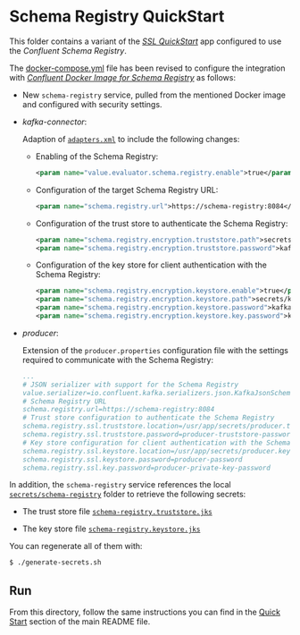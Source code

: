 # Schema Registry QuickStart

This folder contains a variant of the [_SSL QuickStart_](../quickstart-ssl/README.md#quick-start-ssl) app configured to use the _Confluent Schema Registry_.

The [docker-compose.yml](docker-compose.yml) file has been revised to configure the integration with [_Confluent Docker Image for Schema Registry_](https://hub.docker.com/r/confluentinc/cp-schema-registry) as follows:

- New `schema-registry` service, pulled from the mentioned Docker image and configured with security settings.

- _kafka-connector_:

  Adaption of [`adapters.xml`](./adapters.xml) to include the following changes:
  
  - Enabling of the Schema Registry:

    ```xml
    <param name="value.evaluator.schema.registry.enable">true</param>
    ```
  
  - Configuration of the target Schema Registry URL:

    ```xml
    <param name="schema.registry.url">https://schema-registry:8084</param>
    ```
  
  - Configuration of the trust store to authenticate the Schema Registry:

    ```xml
    <param name="schema.registry.encryption.truststore.path">secrets/kafka-connector.truststore.jks</param>
    <param name="schema.registry.encryption.truststore.password">kafka-connector-truststore-password</param>
    ```
  
  - Configuration of the key store for client authentication with the Schema Registry:

    ```xml
    <param name="schema.registry.encryption.keystore.enable">true</param>
    <param name="schema.registry.encryption.keystore.path">secrets/kafka-connector.keystore.jks</param>
    <param name="schema.registry.encryption.keystore.password">kafka-connector-password</param>
    <param name="schema.registry.encryption.keystore.key.password">kafka-connector-private-key-password</param>
    ```

- _producer_:

   Extension of the `producer.properties` configuration file with the settings required to communicate with the Schema Registry:
    
   ```yaml
   ...
   # JSON serializer with support for the Schema Registry
   value.serializer=io.confluent.kafka.serializers.json.KafkaJsonSchemaSerializer
   # Schema Registry URL
   schema.registry.url=https://schema-registry:8084
   # Trust store configuration to authenticate the Schema Registry
   schema.registry.ssl.truststore.location=/usr/app/secrets/producer.truststore.jks
   schema.registry.ssl.truststore.password=producer-truststore-password
   # Key store configuration for client authentication with the Schema Registry
   schema.registry.ssl.keystore.location=/usr/app/secrets/producer.keystore.jks
   schema.registry.ssl.keystore.password=producer-password
   schema.registry.ssl.key.password=producer-private-key-password
   ```  

In addition, the `schema-registry` service references the local [`secrets/schema-registry`](../compose-templates/secrets/schema-registry/) folder to retrieve the following secrets:

- The trust store file [`schema-registry.truststore.jks`](../compose-templates/secrets/schema-registry/schema-registry.truststore.jks)

- The key store file [`schema-registry.keystore.jks`](../compose-templates/secrets/schema-registry/schema-registry.keystore.jks)

You can regenerate all of them with:

```sh
$ ./generate-secrets.sh
```

## Run

From this directory, follow the same instructions you can find in the [Quick Start](../../README.md#run) section of the main README file.
